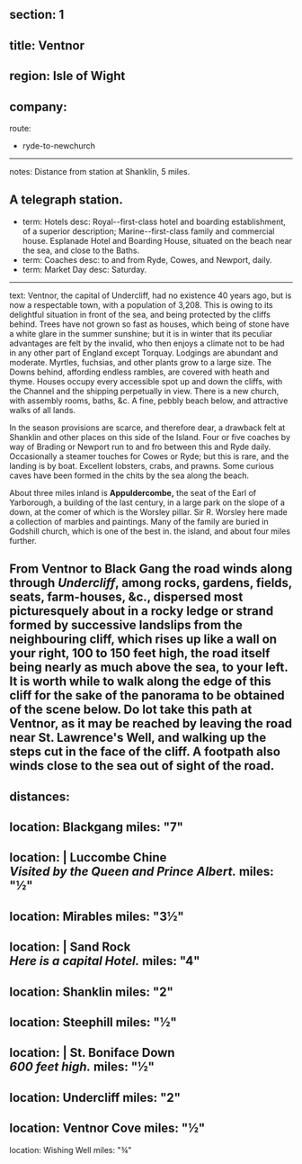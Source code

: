 section: 1
----
title: Ventnor
----
region: Isle of Wight
----
company:
----
route:
- ryde-to-newchurch
----
notes: Distance from station at Shanklin, 5 miles.

A telegraph station.
----
- term: Hotels
  desc: Royal--first-class hotel and boarding establishment, of a superior description; Marine--first-class family and commercial house. Esplanade Hotel and Boarding House, situated on the beach near the sea, and close to the Baths.
- term: Coaches
  desc: to and from Ryde, Cowes, and Newport, daily.
- term: Market Day
  desc: Saturday.
----
text: Ventnor, the capital of Undercliff, had no existence 40 years ago, but is now a respectable town, with a population of 3,208. This is owing to its delightful situation in front of the sea, and being protected by the cliffs behind. Trees have not grown so fast as houses, which being of stone have a white glare in the summer sunshine; but it is in winter that its peculiar advantages are felt by the invalid, who then enjoys a climate not to be had in any other part of England except Torquay. Lodgings are abundant and moderate. Myrtles, fuchsias, and other plants grow to a large size. The Downs behind, affording endless rambles, are covered with heath and thyme. Houses occupy every accessible spot up and down the cliffs, with the Channel and the shipping perpetually in view. There is a new church, with assembly rooms, baths, &c. A fine, pebbly beach below, and attractive walks of all lands.

In the season provisions are scarce, and therefore dear, a drawback felt at Shanklin and other places on this side of the Island. Four or five coaches by way of Brading or Newport run to and fro between this and Ryde daily. Occasionally a steamer touches for Cowes or Ryde; but this is rare, and the landing is by boat. Excellent lobsters, crabs, and prawns. Some curious caves have been formed in the chits by the sea along the beach.

About three miles inland is **Appuldercombe,** the seat of the Earl of Yarborough, a building of the last century, in a large park on the slope of a down, at the comer of which is the Worsley pillar. Sir R. Worsley here made a collection of marbles and paintings. Many of the family are buried in Godshill church, which is one of the best in. the island, and about four miles further.

From Ventnor to Black Gang the road winds along through *Undercliff*, among rocks, gardens, fields, seats, farm-houses, &c., dispersed most picturesquely about in a rocky ledge or strand formed by successive landslips from the neighbouring cliff, which rises up like a wall on your right, 100 to 150 feet high, the road itself being nearly as much above the sea, to your left. It is worth while to walk along the edge of this cliff for the sake of the panorama to be obtained of the scene below. Do lot take this path at Ventnor, as it may be reached by leaving the road near St. Lawrence's Well, and walking up the steps cut in the face of the cliff. A footpath also winds close to the sea out of sight of the road.
----
distances:
-
  location: Blackgang
  miles: "7"
-
  location: |
    Luccombe Chine  
    *Visited by the Queen and Prince Albert.*
  miles: "½"
-
  location: Mirables
  miles: "3½"
-
  location: |
    Sand Rock  
    *Here is a capital Hotel.*
  miles: "4"
-
  location: Shanklin
  miles: "2"
-
  location: Steephill
  miles: "½"
-
  location: |
    St. Boniface Down  
    *600 feet high.*
  miles: "½"
-
  location: Undercliff
  miles: "2"
-
  location: Ventnor Cove
  miles: "½"
-
  location: Wishing Well
  miles: "¾"
